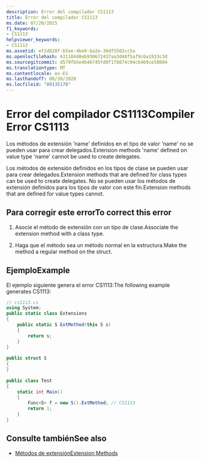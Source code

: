 ```yaml
---
description: Error del compilador CS1113
title: Error del compilador CS1113
ms.date: 07/20/2015
f1_keywords:
- CS1113
helpviewer_keywords:
- CS1113
ms.assetid: ef2d828f-b5ee-4be9-ba2e-36df5502cc5a
ms.openlocfilehash: 63118448eb930672437aa3d48f5af9c6a1933c3d
ms.sourcegitcommit: d579fb5e4b46745fd0f1f8874c94c6469ce58604
ms.translationtype: MT
ms.contentlocale: es-ES
ms.lasthandoff: 08/30/2020
ms.locfileid: "89135178"
---
```

# <a name="compiler-error-cs1113"></a><span data-ttu-id="8106c-103">Error del compilador CS1113</span><span class="sxs-lookup"><span data-stu-id="8106c-103">Compiler Error CS1113</span></span>
<span data-ttu-id="8106c-104">Los métodos de extensión 'name' definidos en el tipo de valor 'name' no se pueden usar para crear delegados.</span><span class="sxs-lookup"><span data-stu-id="8106c-104">Extension methods 'name' defined on value type 'name' cannot be used to create delegates.</span></span>  
  
 <span data-ttu-id="8106c-105">Los métodos de extensión definidos en los tipos de clase se pueden usar para crear delegados.</span><span class="sxs-lookup"><span data-stu-id="8106c-105">Extension methods that are defined for class types can be used to create delegates.</span></span> <span data-ttu-id="8106c-106">No se pueden usar los métodos de extensión definidos para los tipos de valor con este fin.</span><span class="sxs-lookup"><span data-stu-id="8106c-106">Extension methods that are defined for value types cannot.</span></span>  
  
## <a name="to-correct-this-error"></a><span data-ttu-id="8106c-107">Para corregir este error</span><span class="sxs-lookup"><span data-stu-id="8106c-107">To correct this error</span></span>  
  
1. <span data-ttu-id="8106c-108">Asocie el método de extensión con un tipo de clase.</span><span class="sxs-lookup"><span data-stu-id="8106c-108">Associate the extension method with a class type.</span></span>  
  
2. <span data-ttu-id="8106c-109">Haga que el método sea un método normal en la estructura.</span><span class="sxs-lookup"><span data-stu-id="8106c-109">Make the method a regular method on the struct.</span></span>  
  
## <a name="example"></a><span data-ttu-id="8106c-110">Ejemplo</span><span class="sxs-lookup"><span data-stu-id="8106c-110">Example</span></span>  
 <span data-ttu-id="8106c-111">El ejemplo siguiente genera el error CS1113:</span><span class="sxs-lookup"><span data-stu-id="8106c-111">The following example generates CS1113:</span></span>  
  
```csharp  
// cs1113.cs  
using System;  
public static class Extensions  
{  
    public static S ExtMethod(this S s)  
    {  
        return s;  
    }  
}  
  
public struct S  
{  
}  
  
public class Test  
{  
    static int Main()  
    {  
        Func<S> f = new S().ExtMethod; // CS1113  
        return 1;  
    }  
}  
```  
  
## <a name="see-also"></a><span data-ttu-id="8106c-112">Consulte también</span><span class="sxs-lookup"><span data-stu-id="8106c-112">See also</span></span>

- [<span data-ttu-id="8106c-113">Métodos de extensión</span><span class="sxs-lookup"><span data-stu-id="8106c-113">Extension Methods</span></span>](../programming-guide/classes-and-structs/extension-methods.md)
